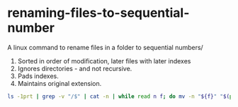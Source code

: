 # renaming-files-to-sequential-number
A linux command to rename files in a folder to sequential numbers/

1. Sorted in order of modification, later files with later indexes
2. Ignores directories - and not recursive. 
3. Pads indexes. 
4. Maintains original extension.

```bash
ls -1prt | grep -v "/$" | cat -n | while read n f; do mv -n "${f}" "$(printf "%04d" $n).${f#*.}"; done
```
